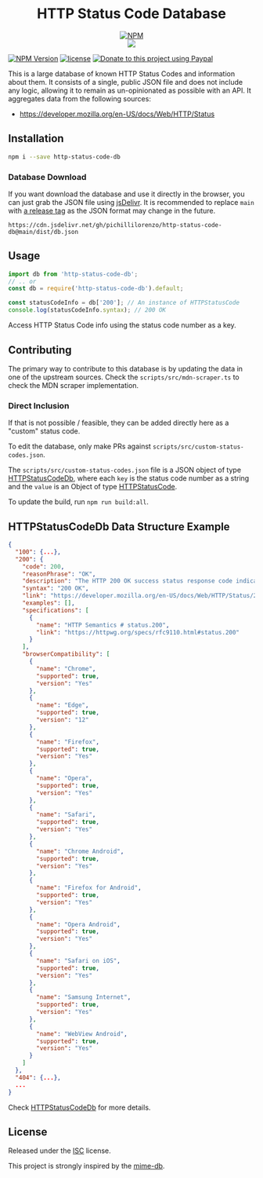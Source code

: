 <div align="center">

# HTTP Status Code Database

[![NPM](https://nodei.co/npm/http-status-code-db.png?compact=true)](https://nodei.co/npm/http-status-code-db/)
<br />
[![](https://img.shields.io/npm/dt/http-status-code-db.svg?style=flat-square)](https://www.npmjs.com/package/http-status-code-db)

</div>

[![NPM Version](https://badgen.net/npm/v/http-status-code-db)](https://npmjs.org/package/http-status-code-db)
[![license](https://img.shields.io/github/license/pichillilorenzo/http-status-code-db)](/LICENSE)
[![Donate to this project using Paypal](https://img.shields.io/badge/paypal-donate-yellow.svg)](https://www.paypal.me/LorenzoPichilli)

This is a large database of known HTTP Status Codes and information about them. It consists of a single, public JSON file and does not include any logic, allowing it to remain as un-opinionated as possible with an API. It aggregates data from the following sources:

- https://developer.mozilla.org/en-US/docs/Web/HTTP/Status

## Installation

```bash
npm i --save http-status-code-db
```

### Database Download

If you want download the database and use it directly in the browser, you can just grab the
JSON file using [jsDelivr](https://www.jsdelivr.com/). It is recommended to
replace `main` with [a release tag](https://github.com/pichillilorenzo/http-status-code-db/tags)
as the JSON format may change in the future.

```
https://cdn.jsdelivr.net/gh/pichillilorenzo/http-status-code-db@main/dist/db.json
```

## Usage

```js
import db from 'http-status-code-db';
// .. or
const db = require('http-status-code-db').default;

const statusCodeInfo = db['200']; // An instance of HTTPStatusCode
console.log(statusCodeInfo.syntax); // 200 OK
```

Access HTTP Status Code info using the status code number as a key.

## Contributing

The primary way to contribute to this database is by updating the data in one of the upstream sources.
Check the `scripts/src/mdn-scraper.ts` to check the MDN scraper implementation.

### Direct Inclusion

If that is not possible / feasible, they can be added directly here as a "custom" status code.

To edit the database, only make PRs against `scripts/src/custom-status-codes.json`.

The `scripts/src/custom-status-codes.json` file is a JSON object of type [HTTPStatusCodeDb](https://pichillilorenzo.github.io/http-status-code-db/interfaces/HTTPStatusCodeDb.html), where each `key` is the status code number as a string and the `value`
is an Object of type [HTTPStatusCode](https://pichillilorenzo.github.io/http-status-code-db/interfaces/HTTPStatusCode.html).

To update the build, run `npm run build:all`.

## HTTPStatusCodeDb Data Structure Example

```json
{
  "100": {...},
  "200": {
    "code": 200,
    "reasonPhrase": "OK",
    "description": "The HTTP 200 OK success status response code indicates that the request has succeeded. A 200 response is cacheable by default. The meaning of a success depends on the HTTP request method: The successful result of a PUT or a DELETE is often not a 200 OK but a 204 No Content (or a 201 Created when the resource is uploaded for the first time).",
    "syntax": "200 OK",
    "link": "https://developer.mozilla.org/en-US/docs/Web/HTTP/Status/200",
    "examples": [],
    "specifications": [
      {
        "name": "HTTP Semantics # status.200",
        "link": "https://httpwg.org/specs/rfc9110.html#status.200"
      }
    ],
    "browserCompatibility": [
      {
        "name": "Chrome",
        "supported": true,
        "version": "Yes"
      },
      {
        "name": "Edge",
        "supported": true,
        "version": "12"
      },
      {
        "name": "Firefox",
        "supported": true,
        "version": "Yes"
      },
      {
        "name": "Opera",
        "supported": true,
        "version": "Yes"
      },
      {
        "name": "Safari",
        "supported": true,
        "version": "Yes"
      },
      {
        "name": "Chrome Android",
        "supported": true,
        "version": "Yes"
      },
      {
        "name": "Firefox for Android",
        "supported": true,
        "version": "Yes"
      },
      {
        "name": "Opera Android",
        "supported": true,
        "version": "Yes"
      },
      {
        "name": "Safari on iOS",
        "supported": true,
        "version": "Yes"
      },
      {
        "name": "Samsung Internet",
        "supported": true,
        "version": "Yes"
      },
      {
        "name": "WebView Android",
        "supported": true,
        "version": "Yes"
      }
    ]
  },
  "404": {...},
  ...
}
```

Check [HTTPStatusCodeDb](https://pichillilorenzo.github.io/http-status-code-db/interfaces/HTTPStatusCodeDb.html) for more details.

## License

Released under the [ISC](/LICENSE) license.

This project is strongly inspired by the [mime-db](https://github.com/jshttp/mime-db).
